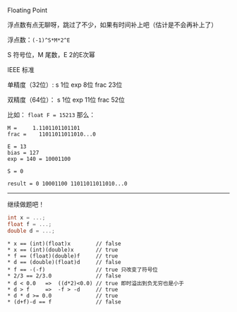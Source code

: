 Floating Point

浮点数有点无聊呀，跳过了不少，如果有时间补上吧（估计是不会再补上了）

浮点数：`(-1)^S*M*2^E`

S 符号位，M 尾数，E 2的E次幂

IEEE 标准

单精度（32位）:
s 1位
exp 8位
frac 23位

双精度（64位）：
s 1位
exp 11位
frac 52位

比如：
`float F = 15213`
那么：
```
M =     1.1101101101101
frac =    11011011011010...0

E = 13
bias = 127
exp = 140 = 10001100

S = 0

result = 0 10001100 11011011011010...0
```

---

继续做题吧！

```c
int x = ...;
float f = ...;
double d = ...;
```

```
* x == (int)(float)x        // false
* x == (int)(double)x       // true
* f == (float)(double)f     // true
* d == (double)(float)d     // false
* f == -(-f)                // true 只改变了符号位
* 2/3 == 2/3.0              // false
* d < 0.0   =>  ((d*2)<0.0) // true 即时溢出到负无穷也是小于
* d > f     =>  -f > -d     // true
* d * d >= 0.0              // true
* (d+f)-d == f              // false
```

